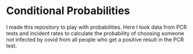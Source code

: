 # Conditional Probabilities

 I made this repository to play with probabilities. Here I took data from PCR tests and incident rates to calculate the probability of choosing someone not infected by covid from all people who get a positive result in the PCR test.

